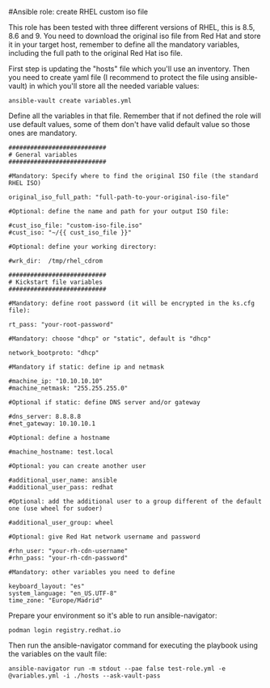 #Ansible role: create RHEL custom iso file

This role has been tested with three different versions of RHEL, this is 8.5, 8.6 and 9. You need to download the original iso file from Red Hat and store it in your target host, remember to define all the mandatory variables, including the full path to the original Red Hat iso file.

First step is updating the "hosts" file which you'll use an inventory. Then you need to create yaml file (I recommend to protect the file using ansible-vault) in which you'll store all the needed variable values:

```
ansible-vault create variables.yml
```

Define all the variables in that file. Remember that if not defined the role will use default values, some of them don't have valid default value so those ones are mandatory.

```
###########################
# General variables
###########################

#Mandatory: Specify where to find the original ISO file (the standard RHEL ISO)

original_iso_full_path: "full-path-to-your-original-iso-file"

#Optional: define the name and path for your output ISO file:

#cust_iso_file: "custom-iso-file.iso"
#cust_iso: "~/{{ cust_iso_file }}"

#Optional: define your working directory:

#wrk_dir:  /tmp/rhel_cdrom

###########################
# Kickstart file variables
###########################

#Mandatory: define root password (it will be encrypted in the ks.cfg file):

rt_pass: "your-root-password"

#Mandatory: choose "dhcp" or "static", default is "dhcp"

network_bootproto: "dhcp"

#Mandatory if static: define ip and netmask

#machine_ip: "10.10.10.10"
#machine_netmask: "255.255.255.0"

#Optional if static: define DNS server and/or gateway

#dns_server: 8.8.8.8
#net_gateway: 10.10.10.1

#Optional: define a hostname

#machine_hostname: test.local

#Optional: you can create another user

#additional_user_name: ansible
#additional_user_pass: redhat

#Optional: add the additional user to a group different of the default one (use wheel for sudoer)

#additional_user_group: wheel

#Optional: give Red Hat network username and password

#rhn_user: "your-rh-cdn-username"
#rhn_pass: "your-rh-cdn-password"

#Mandatory: other variables you need to define

keyboard_layout: "es"
system_language: "en_US.UTF-8"
time_zone: "Europe/Madrid"
```

Prepare your environment so it's able to run ansible-navigator:

```
podman login registry.redhat.io
```

Then run the ansible-navigator command for executing the playbook using the variables on the vault file:

```
ansible-navigator run -m stdout --pae false test-role.yml -e @variables.yml -i ./hosts --ask-vault-pass
```
